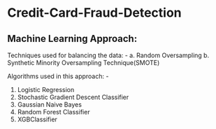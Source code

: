 # Credit-Card-Fraud-Detection

##  Machine Learning Approach:
Techniques used for balancing the data: -
a. Random Oversampling 
b. Synthetic Minority Oversampling Technique(SMOTE)

Algorithms used in this approach: -
1. Logistic Regression
2. Stochastic Gradient Descent Classifier
3. Gaussian Naive Bayes
4. Random Forest Classifier
5. XGBClassifier
